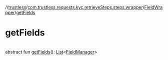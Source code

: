 //[trustless](../../../index.md)/[com.trustless.requests.kyc.retrieveSteps.steps.wrapper](../index.md)/[FieldWrapper](index.md)/[getFields](get-fields.md)

# getFields

\
abstract fun [getFields](get-fields.md)(): [List](https://kotlinlang.org/api/latest/jvm/stdlib/kotlin.collections/-list/index.html)&lt;[FieldManager](../-field-manager/index.md)&gt;
